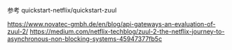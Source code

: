 参考
quickstart-netflix/quickstart-zuul


https://www.novatec-gmbh.de/en/blog/api-gateways-an-evaluation-of-zuul-2/
https://medium.com/netflix-techblog/zuul-2-the-netflix-journey-to-asynchronous-non-blocking-systems-45947377fb5c




